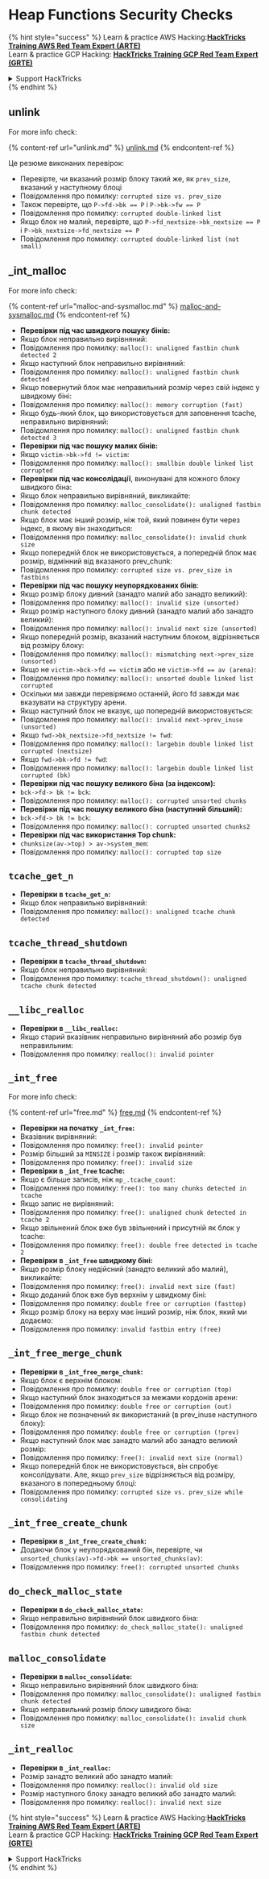 # Heap Functions Security Checks

{% hint style="success" %}
Learn & practice AWS Hacking:<img src="/.gitbook/assets/arte.png" alt="" data-size="line">[**HackTricks Training AWS Red Team Expert (ARTE)**](https://training.hacktricks.xyz/courses/arte)<img src="/.gitbook/assets/arte.png" alt="" data-size="line">\
Learn & practice GCP Hacking: <img src="/.gitbook/assets/grte.png" alt="" data-size="line">[**HackTricks Training GCP Red Team Expert (GRTE)**<img src="/.gitbook/assets/grte.png" alt="" data-size="line">](https://training.hacktricks.xyz/courses/grte)

<details>

<summary>Support HackTricks</summary>

* Check the [**subscription plans**](https://github.com/sponsors/carlospolop)!
* **Join the** 💬 [**Discord group**](https://discord.gg/hRep4RUj7f) or the [**telegram group**](https://t.me/peass) or **follow** us on **Twitter** 🐦 [**@hacktricks\_live**](https://twitter.com/hacktricks\_live)**.**
* **Share hacking tricks by submitting PRs to the** [**HackTricks**](https://github.com/carlospolop/hacktricks) and [**HackTricks Cloud**](https://github.com/carlospolop/hacktricks-cloud) github repos.

</details>
{% endhint %}

## unlink

For more info check:

{% content-ref url="unlink.md" %}
[unlink.md](unlink.md)
{% endcontent-ref %}

Це резюме виконаних перевірок:

* Перевірте, чи вказаний розмір блоку такий же, як `prev_size`, вказаний у наступному блоці
* Повідомлення про помилку: `corrupted size vs. prev_size`
* Також перевірте, що `P->fd->bk == P` і `P->bk->fw == P`
* Повідомлення про помилку: `corrupted double-linked list`
* Якщо блок не малий, перевірте, що `P->fd_nextsize->bk_nextsize == P` і `P->bk_nextsize->fd_nextsize == P`
* Повідомлення про помилку: `corrupted double-linked list (not small)`

## \_int\_malloc

For more info check:

{% content-ref url="malloc-and-sysmalloc.md" %}
[malloc-and-sysmalloc.md](malloc-and-sysmalloc.md)
{% endcontent-ref %}

* **Перевірки під час швидкого пошуку бінів:**
* Якщо блок неправильно вирівняний:
* Повідомлення про помилку: `malloc(): unaligned fastbin chunk detected 2`
* Якщо наступний блок неправильно вирівняний:
* Повідомлення про помилку: `malloc(): unaligned fastbin chunk detected`
* Якщо повернутий блок має неправильний розмір через свій індекс у швидкому біні:
* Повідомлення про помилку: `malloc(): memory corruption (fast)`
* Якщо будь-який блок, що використовується для заповнення tcache, неправильно вирівняний:
* Повідомлення про помилку: `malloc(): unaligned fastbin chunk detected 3`
* **Перевірки під час пошуку малих бінів:**
* Якщо `victim->bk->fd != victim`:
* Повідомлення про помилку: `malloc(): smallbin double linked list corrupted`
* **Перевірки під час консолідації**, виконувані для кожного блоку швидкого біна:&#x20;
* Якщо блок неправильно вирівняний, викликайте:
* Повідомлення про помилку: `malloc_consolidate(): unaligned fastbin chunk detected`
* Якщо блок має інший розмір, ніж той, який повинен бути через індекс, в якому він знаходиться:
* Повідомлення про помилку: `malloc_consolidate(): invalid chunk size`
* Якщо попередній блок не використовується, а попередній блок має розмір, відмінний від вказаного prev\_chunk:
* Повідомлення про помилку: `corrupted size vs. prev_size in fastbins`
* **Перевірки під час пошуку неупорядкованих бінів**:
* Якщо розмір блоку дивний (занадто малий або занадто великий):&#x20;
* Повідомлення про помилку: `malloc(): invalid size (unsorted)`
* Якщо розмір наступного блоку дивний (занадто малий або занадто великий):
* Повідомлення про помилку: `malloc(): invalid next size (unsorted)`
* Якщо попередній розмір, вказаний наступним блоком, відрізняється від розміру блоку:
* Повідомлення про помилку: `malloc(): mismatching next->prev_size (unsorted)`
* Якщо не `victim->bck->fd == victim` або не `victim->fd == av (arena)`:
* Повідомлення про помилку: `malloc(): unsorted double linked list corrupted`
* Оскільки ми завжди перевіряємо останній, його fd завжди має вказувати на структуру арени.
* Якщо наступний блок не вказує, що попередній використовується:
* Повідомлення про помилку: `malloc(): invalid next->prev_inuse (unsorted)`
* Якщо `fwd->bk_nextsize->fd_nextsize != fwd`:
* Повідомлення про помилку: `malloc(): largebin double linked list corrupted (nextsize)`
* Якщо `fwd->bk->fd != fwd`:
* Повідомлення про помилку: `malloc(): largebin double linked list corrupted (bk)`
* **Перевірки під час пошуку великого біна (за індексом):**
* `bck->fd-> bk != bck`:
* Повідомлення про помилку: `malloc(): corrupted unsorted chunks`
* **Перевірки під час пошуку великого біна (наступний більший):**
* `bck->fd-> bk != bck`:
* Повідомлення про помилку: `malloc(): corrupted unsorted chunks2`
* **Перевірки під час використання Top chunk:**
* `chunksize(av->top) > av->system_mem`:
* Повідомлення про помилку: `malloc(): corrupted top size`

## `tcache_get_n`

* **Перевірки в `tcache_get_n`:**
* Якщо блок неправильно вирівняний:
* Повідомлення про помилку: `malloc(): unaligned tcache chunk detected`

## `tcache_thread_shutdown`

* **Перевірки в `tcache_thread_shutdown`:**
* Якщо блок неправильно вирівняний:
* Повідомлення про помилку: `tcache_thread_shutdown(): unaligned tcache chunk detected`

## `__libc_realloc`

* **Перевірки в `__libc_realloc`:**
* Якщо старий вказівник неправильно вирівняний або розмір був неправильним:
* Повідомлення про помилку: `realloc(): invalid pointer`

## `_int_free`

For more info check:

{% content-ref url="free.md" %}
[free.md](free.md)
{% endcontent-ref %}

* **Перевірки на початку `_int_free`:**
* Вказівник вирівняний:
* Повідомлення про помилку: `free(): invalid pointer`
* Розмір більший за `MINSIZE` і розмір також вирівняний:
* Повідомлення про помилку: `free(): invalid size`
* **Перевірки в `_int_free` tcache:**
* Якщо є більше записів, ніж `mp_.tcache_count`:
* Повідомлення про помилку: `free(): too many chunks detected in tcache`
* Якщо запис не вирівняний:
* Повідомлення про помилку: `free(): unaligned chunk detected in tcache 2`
* Якщо звільнений блок вже був звільнений і присутній як блок у tcache:
* Повідомлення про помилку: `free(): double free detected in tcache 2`
* **Перевірки в `_int_free` швидкому біні:**
* Якщо розмір блоку недійсний (занадто великий або малий), викликайте:
* Повідомлення про помилку: `free(): invalid next size (fast)`
* Якщо доданий блок вже був верхнім у швидкому біні:
* Повідомлення про помилку: `double free or corruption (fasttop)`
* Якщо розмір блоку на верху має інший розмір, ніж блок, який ми додаємо:
* Повідомлення про помилку: `invalid fastbin entry (free)`

## **`_int_free_merge_chunk`**

* **Перевірки в `_int_free_merge_chunk`:**
* Якщо блок є верхнім блоком:
* Повідомлення про помилку: `double free or corruption (top)`
* Якщо наступний блок знаходиться за межами кордонів арени:
* Повідомлення про помилку: `double free or corruption (out)`
* Якщо блок не позначений як використаний (в prev\_inuse наступного блоку):
* Повідомлення про помилку: `double free or corruption (!prev)`
* Якщо наступний блок має занадто малий або занадто великий розмір:
* Повідомлення про помилку: `free(): invalid next size (normal)`
* Якщо попередній блок не використовується, він спробує консолідувати. Але, якщо `prev_size` відрізняється від розміру, вказаного в попередньому блоці:
* Повідомлення про помилку: `corrupted size vs. prev_size while consolidating`

## **`_int_free_create_chunk`**

* **Перевірки в `_int_free_create_chunk`:**
* Додаючи блок у неупорядкований бін, перевірте, чи `unsorted_chunks(av)->fd->bk == unsorted_chunks(av)`:
* Повідомлення про помилку: `free(): corrupted unsorted chunks`

## `do_check_malloc_state`

* **Перевірки в `do_check_malloc_state`:**
* Якщо неправильно вирівняний блок швидкого біна:
* Повідомлення про помилку: `do_check_malloc_state(): unaligned fastbin chunk detected`

## `malloc_consolidate`

* **Перевірки в `malloc_consolidate`:**
* Якщо неправильно вирівняний блок швидкого біна:
* Повідомлення про помилку: `malloc_consolidate(): unaligned fastbin chunk detected`
* Якщо неправильний розмір блоку швидкого біна:
* Повідомлення про помилку: `malloc_consolidate(): invalid chunk size`

## `_int_realloc`

* **Перевірки в `_int_realloc`:**
* Розмір занадто великий або занадто малий:
* Повідомлення про помилку: `realloc(): invalid old size`
* Розмір наступного блоку занадто великий або занадто малий:
* Повідомлення про помилку: `realloc(): invalid next size`

{% hint style="success" %}
Learn & practice AWS Hacking:<img src="/.gitbook/assets/arte.png" alt="" data-size="line">[**HackTricks Training AWS Red Team Expert (ARTE)**](https://training.hacktricks.xyz/courses/arte)<img src="/.gitbook/assets/arte.png" alt="" data-size="line">\
Learn & practice GCP Hacking: <img src="/.gitbook/assets/grte.png" alt="" data-size="line">[**HackTricks Training GCP Red Team Expert (GRTE)**<img src="/.gitbook/assets/grte.png" alt="" data-size="line">](https://training.hacktricks.xyz/courses/grte)

<details>

<summary>Support HackTricks</summary>

* Check the [**subscription plans**](https://github.com/sponsors/carlospolop)!
* **Join the** 💬 [**Discord group**](https://discord.gg/hRep4RUj7f) or the [**telegram group**](https://t.me/peass) or **follow** us on **Twitter** 🐦 [**@hacktricks\_live**](https://twitter.com/hacktricks\_live)**.**
* **Share hacking tricks by submitting PRs to the** [**HackTricks**](https://github.com/carlospolop/hacktricks) and [**HackTricks Cloud**](https://github.com/carlospolop/hacktricks-cloud) github repos.

</details>
{% endhint %}
